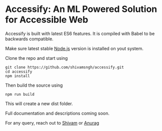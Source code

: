 # Accessify: An ML Powered Solution for Accessible Web

Accessify is built with latest ES6 features. It is compiled with Babel to be backwards compatible.

Make sure latest stable [Node.js](https://node.org) version is installed on yout system.

Clone the repo and start using


```
git clone https://github.com/shivamsngh/accessify.git
cd accessify
npm install
```

Then build the source using 
```
npm run build
```
This will create a new dist folder.

Full documentation and descriptions coming soon.

For any query, reach out to [Shivam](mailto:shivamsngh@hotmail.com) or [Anurag](mailto:anurag.bhd@gmail.com)